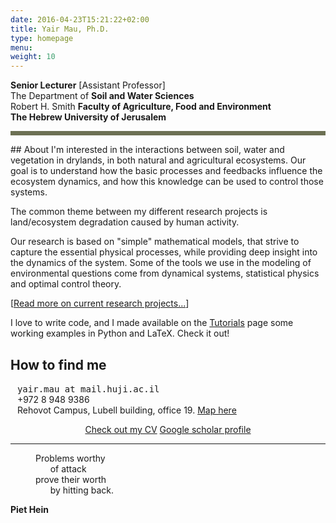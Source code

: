 ```yaml
---
date: 2016-04-23T15:21:22+02:00
title: Yair Mau, Ph.D.
type: homepage
menu: 
weight: 10
---
```


**Senior Lecturer** [Assistant Professor]  
The Department of **Soil and Water Sciences**  
Robert H. Smith **Faculty of Agriculture, Food and Environment**  
**The Hebrew University of Jerusalem**

<hr style="width:100%;height:7px;border:none;color:#6c7053;background-color:#6c7053;">
<!-- <br/> -->
## About
I'm interested in the interactions between soil, water and vegetation in drylands, in both natural and agricultural ecosystems.
Our goal is to understand how the basic processes and feedbacks influence the ecosystem dynamics, and how this knowledge can be used to control those systems.
​

The common theme between my different research projects is land/ecosystem degradation caused by human activity.


Our research is based on "simple" mathematical models, that strive to capture the essential physical processes, while providing deep insight into the dynamics of the system.
Some of the tools we use in the modeling of environmental questions come from dynamical systems, statistical physics and optimal control theory.


\[[Read more on current research projects...](/research/)\]

I love to write code, and I made available on the [Tutorials](/tutorials/) page some working examples in Python and LaTeX. Check it out!

## How to find me
<i class="fa fa-envelope fa-fw fa-lg" aria-hidden="true"></i> <span>&ensp;</span> <kbd>yair.mau at mail.huji.ac.il</kbd>  
<i class="fa fa-phone fa-fw fa-lg" aria-hidden="true"></i> <span>&ensp;</span> +972 8 948 9386  
<i class="entypo entypo-address" style="font-size:22px" aria-hidden="true"></i> <span>&ensp;</span>  Rehovot Campus, Lubell building, office 19. <a href="https://goo.gl/maps/DM62y5VXAxJ2" target="_blank">Map here</a>

<p style="text-align: center;">
<a href="/cv_yairmau.pdf" class="button" target="_blank">Check out my CV</a>
<!-- <a href="https://huji.academia.edu/YairMau" class="button" target="_blank">Academia.edu profile</a> -->
<a href="https://scholar.google.com/citations?user=kiKmEQMAAAAJ" class="button" target="_blank">Google scholar profile</a>
</p>

-----
<!-- <blockquote> -->
<p style="margin-left: 40px">
Problems worthy  <br>
&nbsp &nbsp &nbsp of attack <br>  
prove their worth   <br>
&nbsp &nbsp &nbsp by hitting back.
</p>

**Piet Hein**
<!-- </blockquote> -->